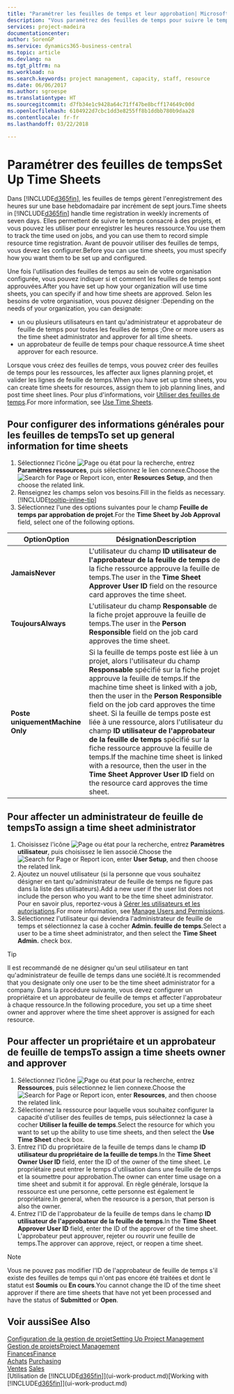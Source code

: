 ```yaml
---
title: "Paramétrer les feuilles de temps et leur approbation| Microsoft Docs"
description: "Vous paramétrez des feuilles de temps pour suivre le temps consacré aux projets et l'utilisation des ressources, vous aider à gérer des projets, à recruter du personnel, et à anticiper vos capacités"
services: project-madeira
documentationcenter: 
author: SorenGP
ms.service: dynamics365-business-central
ms.topic: article
ms.devlang: na
ms.tgt_pltfrm: na
ms.workload: na
ms.search.keywords: project management, capacity, staff, resource
ms.date: 06/06/2017
ms.author: sgroespe
ms.translationtype: HT
ms.sourcegitcommit: d7fb34e1c9428a64c71ff47be8bcff174649c00d
ms.openlocfilehash: 6104922d7cbc1dd3e8255ff8b1ddbb780b9daa28
ms.contentlocale: fr-fr
ms.lasthandoff: 03/22/2018

---
```

# <a name="set-up-time-sheets"></a><span data-ttu-id="9dca6-103">Paramétrer des feuilles de temps</span><span class="sxs-lookup"><span data-stu-id="9dca6-103">Set Up Time Sheets</span></span>
<span data-ttu-id="9dca6-104">Dans [!INCLUDE[d365fin](includes/d365fin_md.md)], les feuilles de temps gèrent l'enregistrement des heures sur une base hebdomadaire par incrément de sept jours.</span><span class="sxs-lookup"><span data-stu-id="9dca6-104">Time sheets in [!INCLUDE[d365fin](includes/d365fin_md.md)] handle time registration in weekly increments of seven days.</span></span> <span data-ttu-id="9dca6-105">Elles permettent de suivre le temps consacré à des projets, et vous pouvez les utiliser pour enregistrer les heures ressource.</span><span class="sxs-lookup"><span data-stu-id="9dca6-105">You use them to track the time used on jobs, and you can use them to record simple resource time registration.</span></span> <span data-ttu-id="9dca6-106">Avant de pouvoir utiliser des feuilles de temps, vous devez les configurer.</span><span class="sxs-lookup"><span data-stu-id="9dca6-106">Before you can use time sheets, you must specify how you want them to be set up and configured.</span></span>

<span data-ttu-id="9dca6-107">Une fois l'utilisation des feuilles de temps au sein de votre organisation configurée, vous pouvez indiquer si et comment les feuilles de temps sont approuvées.</span><span class="sxs-lookup"><span data-stu-id="9dca6-107">After you have set up how your organization will use time sheets, you can specify if and how time sheets are approved.</span></span> <span data-ttu-id="9dca6-108">Selon les besoins de votre organisation, vous pouvez désigner :</span><span class="sxs-lookup"><span data-stu-id="9dca6-108">Depending on the needs of your organization, you can designate:</span></span>

* <span data-ttu-id="9dca6-109">un ou plusieurs utilisateurs en tant qu'administrateur et approbateur de feuille de temps pour toutes les feuilles de temps ;</span><span class="sxs-lookup"><span data-stu-id="9dca6-109">One or more users as the time sheet administrator and approver for all time sheets.</span></span>
* <span data-ttu-id="9dca6-110">un approbateur de feuille de temps pour chaque ressource.</span><span class="sxs-lookup"><span data-stu-id="9dca6-110">A time sheet approver for each resource.</span></span>

<span data-ttu-id="9dca6-111">Lorsque vous créez des feuilles de temps, vous pouvez créer des feuilles de temps pour les ressources, les affecter aux lignes planning projet, et valider les lignes de feuille de temps.</span><span class="sxs-lookup"><span data-stu-id="9dca6-111">When you have set up time sheets, you can create time sheets for resources, assign them to job planning lines, and post time sheet lines.</span></span> <span data-ttu-id="9dca6-112">Pour plus d'informations, voir [Utiliser des feuilles de temps](projects-how-use-time-sheets.md).</span><span class="sxs-lookup"><span data-stu-id="9dca6-112">For more information, see [Use Time Sheets](projects-how-use-time-sheets.md).</span></span>

## <a name="to-set-up-general-information-for-time-sheets"></a><span data-ttu-id="9dca6-113">Pour configurer des informations générales pour les feuilles de temps</span><span class="sxs-lookup"><span data-stu-id="9dca6-113">To set up general information for time sheets</span></span>
1. <span data-ttu-id="9dca6-114">Sélectionnez l'icône ![Page ou état pour la recherche](media/ui-search/search_small.png "Page ou état pour la recherche"), entrez **Paramètres ressources**, puis sélectionnez le lien connexe.</span><span class="sxs-lookup"><span data-stu-id="9dca6-114">Choose the ![Search for Page or Report](media/ui-search/search_small.png "Search for Page or Report icon") icon, enter **Resources Setup**, and then choose the related link.</span></span>  
2. <span data-ttu-id="9dca6-115">Renseignez les champs selon vos besoins.</span><span class="sxs-lookup"><span data-stu-id="9dca6-115">Fill in the fields as necessary.</span></span> [!INCLUDE[tooltip-inline-tip](includes/tooltip-inline-tip_md.md)]
3. <span data-ttu-id="9dca6-116">Sélectionnez l'une des options suivantes pour le champ **Feuille de temps par approbation de projet**.</span><span class="sxs-lookup"><span data-stu-id="9dca6-116">For the **Time Sheet by Job Approval** field, select one of the following options.</span></span>

| <span data-ttu-id="9dca6-117">Option</span><span class="sxs-lookup"><span data-stu-id="9dca6-117">Option</span></span> | <span data-ttu-id="9dca6-118">Désignation</span><span class="sxs-lookup"><span data-stu-id="9dca6-118">Description</span></span> |
| --- | --- |
| <span data-ttu-id="9dca6-119">**Jamais**</span><span class="sxs-lookup"><span data-stu-id="9dca6-119">**Never**</span></span> |<span data-ttu-id="9dca6-120">L'utilisateur du champ **ID utilisateur de l'approbateur de la feuille de temps** de la fiche ressource approuve la feuille de temps.</span><span class="sxs-lookup"><span data-stu-id="9dca6-120">The user in the **Time Sheet Approver User ID** field on the resource card approves the time sheet.</span></span> |
| <span data-ttu-id="9dca6-121">**Toujours**</span><span class="sxs-lookup"><span data-stu-id="9dca6-121">**Always**</span></span> |<span data-ttu-id="9dca6-122">L'utilisateur du champ **Responsable** de la fiche projet approuve la feuille de temps.</span><span class="sxs-lookup"><span data-stu-id="9dca6-122">The user in the **Person Responsible** field on the job card approves the time sheet.</span></span> |
| <span data-ttu-id="9dca6-123">**Poste uniquement**</span><span class="sxs-lookup"><span data-stu-id="9dca6-123">**Machine Only**</span></span> |<span data-ttu-id="9dca6-124">Si la feuille de temps poste est liée à un projet, alors l'utilisateur du champ **Responsable** spécifié sur la fiche projet approuve la feuille de temps.</span><span class="sxs-lookup"><span data-stu-id="9dca6-124">If the machine time sheet is linked with a job, then the user in the **Person Responsible** field on the job card approves the time sheet.</span></span> <span data-ttu-id="9dca6-125">Si la feuille de temps poste est liée à une ressource, alors l'utilisateur du champ **ID utilisateur de l'approbateur de la feuille de temps** spécifié sur la fiche ressource approuve la feuille de temps.</span><span class="sxs-lookup"><span data-stu-id="9dca6-125">If the machine time sheet is linked with a resource, then the user in the **Time Sheet Approver User ID** field on the resource card approves the time sheet.</span></span> |

## <a name="to-assign-a-time-sheet-administrator"></a><span data-ttu-id="9dca6-126">Pour affecter un administrateur de feuille de temps</span><span class="sxs-lookup"><span data-stu-id="9dca6-126">To assign a time sheet administrator</span></span>
1. <span data-ttu-id="9dca6-127">Choisissez l'icône ![Page ou état pour la recherche](media/ui-search/search_small.png "Page ou état pour la recherche"), entrez **Paramètres utilisateur**, puis choisissez le lien associé.</span><span class="sxs-lookup"><span data-stu-id="9dca6-127">Choose the ![Search for Page or Report](media/ui-search/search_small.png "Search for Page or Report icon") icon, enter **User Setup**, and then choose the related link.</span></span>  
2. <span data-ttu-id="9dca6-128">Ajoutez un nouvel utilisateur (si la personne que vous souhaitez désigner en tant qu'administrateur de feuille de temps ne figure pas dans la liste des utilisateurs).</span><span class="sxs-lookup"><span data-stu-id="9dca6-128">Add a new user if the user list does not include the person who you want to be the time sheet administrator.</span></span> <span data-ttu-id="9dca6-129">Pour en savoir plus, reportez-vous à [Gérer les utilisateurs et les autorisations](ui-how-users-permissions.md).</span><span class="sxs-lookup"><span data-stu-id="9dca6-129">For more information, see [Manage Users and Permissions](ui-how-users-permissions.md).</span></span>
3. <span data-ttu-id="9dca6-130">Sélectionnez l'utilisateur qui deviendra l'administrateur de feuille de temps et sélectionnez la case à cocher **Admin. feuille de temps**.</span><span class="sxs-lookup"><span data-stu-id="9dca6-130">Select a user to be a time sheet administrator, and then select the **Time Sheet Admin.** check box.</span></span>  

> [!TIP]  
>   <span data-ttu-id="9dca6-131">Il est recommandé de ne désigner qu'un seul utilisateur en tant qu'administrateur de feuille de temps dans une société.</span><span class="sxs-lookup"><span data-stu-id="9dca6-131">It is recommended that you designate only one user to be the time sheet administrator for a company.</span></span> <span data-ttu-id="9dca6-132">Dans la procédure suivante, vous devez configurer un propriétaire et un approbateur de feuille de temps et affecter l'approbateur à chaque ressource.</span><span class="sxs-lookup"><span data-stu-id="9dca6-132">In the following procedure, you set up a time sheet owner and approver where the time sheet approver is assigned for each resource.</span></span>  

## <a name="to-assign-a-time-sheets-owner-and-approver"></a><span data-ttu-id="9dca6-133">Pour affecter un propriétaire et un approbateur de feuille de temps</span><span class="sxs-lookup"><span data-stu-id="9dca6-133">To assign a time sheets owner and approver</span></span>
1. <span data-ttu-id="9dca6-134">Sélectionnez l'icône ![Page ou état pour la recherche](media/ui-search/search_small.png "Page ou état pour la recherche"), entrez **Ressources**, puis sélectionnez le lien connexe.</span><span class="sxs-lookup"><span data-stu-id="9dca6-134">Choose the ![Search for Page or Report](media/ui-search/search_small.png "Search for Page or Report icon") icon, enter **Resources**, and then choose the related link.</span></span>
2. <span data-ttu-id="9dca6-135">Sélectionnez la ressource pour laquelle vous souhaitez configurer la capacité d'utiliser des feuilles de temps, puis sélectionnez la case à cocher **Utiliser la feuille de temps**.</span><span class="sxs-lookup"><span data-stu-id="9dca6-135">Select the resource for which you want to set up the ability to use time sheets, and then select the **Use Time Sheet** check box.</span></span>  
3. <span data-ttu-id="9dca6-136">Entrez l'ID du propriétaire de la feuille de temps dans le champ **ID utilisateur du propriétaire de la feuille de temps**.</span><span class="sxs-lookup"><span data-stu-id="9dca6-136">In the **Time Sheet Owner User ID** field, enter the ID of the owner of the time sheet.</span></span> <span data-ttu-id="9dca6-137">Le propriétaire peut entrer le temps d'utilisation dans une feuille de temps et la soumettre pour approbation.</span><span class="sxs-lookup"><span data-stu-id="9dca6-137">The owner can enter time usage on a time sheet and submit it for approval.</span></span> <span data-ttu-id="9dca6-138">En règle générale, lorsque la ressource est une personne, cette personne est également le propriétaire.</span><span class="sxs-lookup"><span data-stu-id="9dca6-138">In general, when the resource is a person, that person is also the owner.</span></span>  
4. <span data-ttu-id="9dca6-139">Entrez l'ID de l'approbateur de la feuille de temps dans le champ **ID utilisateur de l'approbateur de la feuille de temps**.</span><span class="sxs-lookup"><span data-stu-id="9dca6-139">In the **Time Sheet Approver User ID** field, enter the ID of the approver of the time sheet.</span></span> <span data-ttu-id="9dca6-140">L'approbateur peut approuver, rejeter ou rouvrir une feuille de temps.</span><span class="sxs-lookup"><span data-stu-id="9dca6-140">The approver can approve, reject, or reopen a time sheet.</span></span>  

> [!NOTE]  
>   <span data-ttu-id="9dca6-141">Vous ne pouvez pas modifier l'ID de l'approbateur de feuille de temps s'il existe des feuilles de temps qui n'ont pas encore été traitées et dont le statut est **Soumis** ou **En cours**.</span><span class="sxs-lookup"><span data-stu-id="9dca6-141">You cannot change the ID of the time sheet approver if there are time sheets that have not yet been processed and have the status of **Submitted** or **Open**.</span></span>

## <a name="see-also"></a><span data-ttu-id="9dca6-142">Voir aussi</span><span class="sxs-lookup"><span data-stu-id="9dca6-142">See Also</span></span>
[<span data-ttu-id="9dca6-143">Configuration de la gestion de projet</span><span class="sxs-lookup"><span data-stu-id="9dca6-143">Setting Up Project Management</span></span>](projects-setup-projects.md)  
[<span data-ttu-id="9dca6-144">Gestion de projets</span><span class="sxs-lookup"><span data-stu-id="9dca6-144">Project Management</span></span>](projects-manage-projects.md)  
[<span data-ttu-id="9dca6-145">Finances</span><span class="sxs-lookup"><span data-stu-id="9dca6-145">Finance</span></span>](finance.md)  
<span data-ttu-id="9dca6-146">[Achats](purchasing-manage-purchasing.md)       </span><span class="sxs-lookup"><span data-stu-id="9dca6-146">[Purchasing](purchasing-manage-purchasing.md)       </span></span>  
<span data-ttu-id="9dca6-147">[Ventes](sales-manage-sales.md)    </span><span class="sxs-lookup"><span data-stu-id="9dca6-147">[Sales](sales-manage-sales.md)    </span></span>  
<span data-ttu-id="9dca6-148">[Utilisation de [!INCLUDE[d365fin](includes/d365fin_md.md)]](ui-work-product.md)</span><span class="sxs-lookup"><span data-stu-id="9dca6-148">[Working with [!INCLUDE[d365fin](includes/d365fin_md.md)]](ui-work-product.md)</span></span>  

